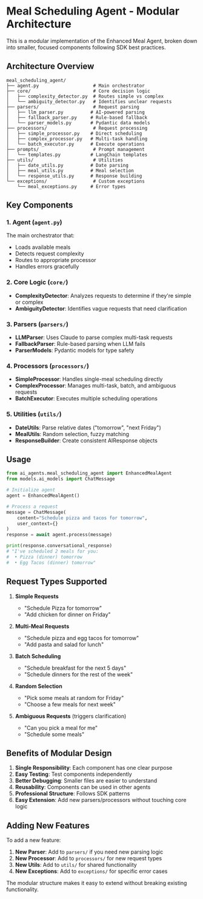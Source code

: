 # Meal Scheduling Agent - Modular Architecture

This is a modular implementation of the Enhanced Meal Agent, broken down into smaller, focused components following SDK best practices.

## Architecture Overview

```
meal_scheduling_agent/
├── agent.py                    # Main orchestrator
├── core/                       # Core decision logic
│   ├── complexity_detector.py  # Routes simple vs complex
│   └── ambiguity_detector.py   # Identifies unclear requests
├── parsers/                    # Request parsing
│   ├── llm_parser.py          # AI-powered parsing
│   ├── fallback_parser.py     # Rule-based fallback
│   └── parser_models.py       # Pydantic data models
├── processors/                 # Request processing
│   ├── simple_processor.py    # Direct scheduling
│   ├── complex_processor.py   # Multi-task handling
│   └── batch_executor.py      # Execute operations
├── prompts/                    # Prompt management
│   └── templates.py           # LangChain templates
├── utils/                      # Utilities
│   ├── date_utils.py          # Date parsing
│   ├── meal_utils.py          # Meal selection
│   └── response_utils.py      # Response building
└── exceptions/                 # Custom exceptions
    └── meal_exceptions.py     # Error types
```

## Key Components

### 1. **Agent** (`agent.py`)
The main orchestrator that:
- Loads available meals
- Detects request complexity
- Routes to appropriate processor
- Handles errors gracefully

### 2. **Core Logic** (`core/`)
- **ComplexityDetector**: Analyzes requests to determine if they're simple or complex
- **AmbiguityDetector**: Identifies vague requests that need clarification

### 3. **Parsers** (`parsers/`)
- **LLMParser**: Uses Claude to parse complex multi-task requests
- **FallbackParser**: Rule-based parsing when LLM fails
- **ParserModels**: Pydantic models for type safety

### 4. **Processors** (`processors/`)
- **SimpleProcessor**: Handles single-meal scheduling directly
- **ComplexProcessor**: Manages multi-task, batch, and ambiguous requests
- **BatchExecutor**: Executes multiple scheduling operations

### 5. **Utilities** (`utils/`)
- **DateUtils**: Parse relative dates ("tomorrow", "next Friday")
- **MealUtils**: Random selection, fuzzy matching
- **ResponseBuilder**: Create consistent AIResponse objects

## Usage

```python
from ai_agents.meal_scheduling_agent import EnhancedMealAgent
from models.ai_models import ChatMessage

# Initialize agent
agent = EnhancedMealAgent()

# Process a request
message = ChatMessage(
    content="Schedule pizza and tacos for tomorrow",
    user_context={}
)
response = await agent.process(message)

print(response.conversational_response)
# "I've scheduled 2 meals for you:
#  • Pizza (dinner) tomorrow
#  • Egg Tacos (dinner) tomorrow"
```

## Request Types Supported

1. **Simple Requests**
   - "Schedule Pizza for tomorrow"
   - "Add chicken for dinner on Friday"

2. **Multi-Meal Requests**
   - "Schedule pizza and egg tacos for tomorrow"
   - "Add pasta and salad for lunch"

3. **Batch Scheduling**
   - "Schedule breakfast for the next 5 days"
   - "Schedule dinners for the rest of the week"

4. **Random Selection**
   - "Pick some meals at random for Friday"
   - "Choose a few meals for next week"

5. **Ambiguous Requests** (triggers clarification)
   - "Can you pick a meal for me"
   - "Schedule some meals"

## Benefits of Modular Design

1. **Single Responsibility**: Each component has one clear purpose
2. **Easy Testing**: Test components independently
3. **Better Debugging**: Smaller files are easier to understand
4. **Reusability**: Components can be used in other agents
5. **Professional Structure**: Follows SDK patterns
6. **Easy Extension**: Add new parsers/processors without touching core logic

## Adding New Features

To add a new feature:

1. **New Parser**: Add to `parsers/` if you need new parsing logic
2. **New Processor**: Add to `processors/` for new request types
3. **New Utils**: Add to `utils/` for shared functionality
4. **New Exceptions**: Add to `exceptions/` for specific error cases

The modular structure makes it easy to extend without breaking existing functionality.